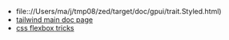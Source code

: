- file:://Users/ma/j/tmp08/zed/target/doc/gpui/trait.Styled.html)
- [tailwind main doc page](https://tailwindcss.com/docs/installation)
- [css flexbox tricks](https://css-tricks.com/wp-content/uploads/2022/02/css-flexbox-poster.png)
